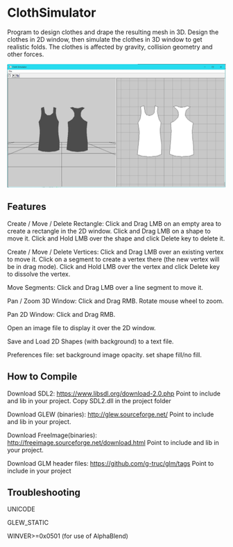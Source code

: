 # ClothSimulator

Program to design clothes and drape the resulting mesh in 3D.
Design the clothes in 2D window, then simulate the clothes in 3D window to get realistic folds.
The clothes is affected by gravity, collision geometry and other forces.

![Screenshot](screenshots/screenshot10.jpg?raw=true)

Features
--------
Create / Move / Delete Rectangle:
Click and Drag LMB on an empty area to create a rectangle in the 2D window.
Click and Drag LMB on a shape to move it.
Click and Hold LMB over the shape and click Delete key to delete it.

Create / Move / Delete Vertices:
Click and Drag LMB over an existing vertex to move it.
Click on a segment to create a vertex there (the new vertex will be in drag mode).
Click and Hold LMB over the vertex and click Delete key to dissolve the vertex.

Move Segments:
Click and Drag LMB over a line segment to move it.

Pan / Zoom 3D Window:
Click and Drag RMB.
Rotate mouse wheel to zoom.

Pan 2D Window:
Click and Drag RMB.

Open an image file to display it over the 2D window.

Save and Load 2D Shapes (with background) to a text file.

Preferences file: set background image opacity. set shape fill/no fill.

How to Compile
--------------
Download SDL2: https://www.libsdl.org/download-2.0.php
Point to include and lib in your project.
Copy SDL2.dll in the project folder

Download GLEW (binaries): http://glew.sourceforge.net/
Point to include and lib in your project.

Download FreeImage(binaries): http://freeimage.sourceforge.net/download.html
Point to include and lib in your project.

Download GLM header files: https://github.com/g-truc/glm/tags
Point to include in your project

Troubleshooting
---------------
UNICODE

GLEW_STATIC

WINVER>=0x0501 (for use of AlphaBlend)
